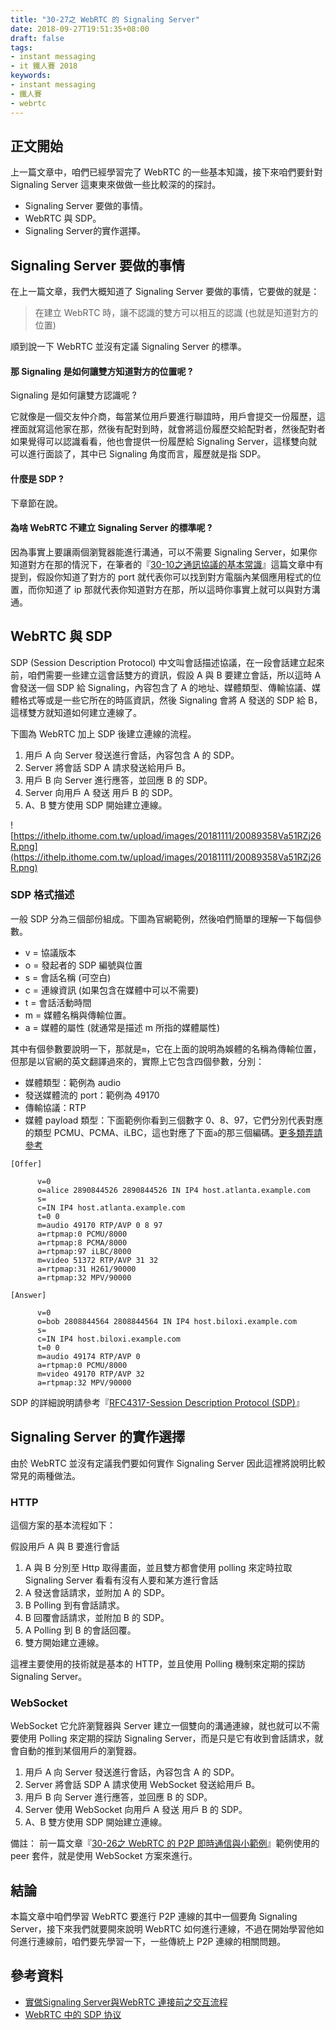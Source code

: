 ```yaml
---
title: "30-27之 WebRTC 的 Signaling Server"
date: 2018-09-27T19:51:35+08:00
draft: false
tags: 
- instant messaging   
- it 鐵人賽 2018
keywords:
- instant messaging 
- 鐵人賽
- webrtc
---
```


## 正文開始

上一篇文章中，咱們已經學習完了 WebRTC 的一些基本知識，接下來咱們要針對 Signaling Server 這東東來做做一些比較深的的探討。

* Signaling Server 要做的事情。
* WebRTC 與 SDP。
* Signaling Server的實作選擇。

## Signaling Server 要做的事情

在上一篇文章，我們大概知道了 Signaling Server 要做的事情，它要做的就是：

> 在建立 WebRTC 時，讓不認識的雙方可以相互的認識 (也就是知道對方的位置)

順到說一下 WebRTC 並沒有定議 Signaling Server 的標準。

#### 那 Signaling 是如何讓雙方知道對方的位置呢 ?
Signaling 是如何讓雙方認識呢 ? 

它就像是一個交友仲介商，每當某位用戶要進行聯誼時，用戶會提交一份履歷，這裡面就寫這他家在那，然後有配對到時，就會將這份履歷交給配對者，然後配對者如果覺得可以認識看看，他也會提供一份履歷給 Signaling Server，這樣雙向就可以進行面談了，其中已 Signaling 角度而言，履歷就是指 SDP。

#### 什麼是 SDP ?
下章節在說。

#### 為啥 WebRTC 不建立 Signaling Server 的標準呢 ?

因為事實上要讓兩個瀏覽器能進行溝通，可以不需要 Signaling Server，如果你知道對方在那的情況下，在筆者的『[30-10之通訊協議的基本常識](https://mark-lin.com/posts/20180910/)』這篇文章中有提到，假設你知道了對方的 port 就代表你可以找到對方電腦內某個應用程式的位置，而你知道了 ip 那就代表你知道對方在那，所以這時你事實上就可以與對方溝通。

## WebRTC 與 SDP 

SDP (Session Description Protocol) 中文叫會話描述協議，在一段會話建立起來前，咱們需要一些建立這會話雙方的資訊，假設 A 與 B 要建立會話，所以這時 A 會發送一個 SDP 給 Signaling，內容包含了 A 的地址、媒體類型、傳輸協議、媒體格式等或是一些它所在的時區資訊，然後 Signaling 會將 A 發送的 SDP 給 B，這樣雙方就知道如何建立連線了。

下圖為 WebRTC 加上 SDP 後建立連線的流程。

1. 用戶 A 向 Server 發送進行會話，內容包含 A 的 SDP。
2. Server 將會話 SDP A 請求發送給用戶 B。
3. 用戶 B 向 Server 進行應答，並回應 B 的 SDP。
4. Server 向用戶 A 發送 用戶 B 的 SDP。
5. A、B 雙方使用 SDP 開始建立連線。

![https://ithelp.ithome.com.tw/upload/images/20181111/20089358Va51RZj26R.png](https://ithelp.ithome.com.tw/upload/images/20181111/20089358Va51RZj26R.png)

### SDP 格式描述

一般 SDP 分為三個部份組成。下圖為官網範例，然後咱們簡單的理解一下每個參數。

* v = 協議版本
* o = 發起者的 SDP 編號與位置
* s = 會話名稱 (可空白)
* c = 連線資訊 (如果包含在媒體中可以不需要)
* t = 會話活動時間
* m = 媒體名稱與傳輸位置。
* a = 媒體的屬性 (就通常是描述 m 所指的媒體屬性)

其中有個參數要說明一下，那就是`m`，它在上面的說明為娛體的名稱為傳輸位置，但那是以官網的英文翻譯過來的，實際上它包含四個參數，分別：

* 媒體類型：範例為 audio
* 發送媒體流的 port：範例為 49170
* 傳輸協議：RTP
* 媒體 payload 類型：下面範例你看到三個數字 0、8、97，它們分別代表對應的類型 PCMU、PCMA、iLBC，這也對應了下面`a`的那三個編碼。[更多類弄請參考](https://www.iana.org/assignments/rtp-parameters/rtp-parameters.xhtml)

```
[Offer]

      v=0
      o=alice 2890844526 2890844526 IN IP4 host.atlanta.example.com
      s=
      c=IN IP4 host.atlanta.example.com
      t=0 0
      m=audio 49170 RTP/AVP 0 8 97
      a=rtpmap:0 PCMU/8000
      a=rtpmap:8 PCMA/8000
      a=rtpmap:97 iLBC/8000
      m=video 51372 RTP/AVP 31 32
      a=rtpmap:31 H261/90000
      a=rtpmap:32 MPV/90000
```

```
[Answer]

      v=0
      o=bob 2808844564 2808844564 IN IP4 host.biloxi.example.com
      s=
      c=IN IP4 host.biloxi.example.com
      t=0 0
      m=audio 49174 RTP/AVP 0
      a=rtpmap:0 PCMU/8000
      m=video 49170 RTP/AVP 32
      a=rtpmap:32 MPV/90000
```

SDP 的詳細說明請參考『[RFC4317-Session Description Protocol (SDP)](https://tools.ietf.org/html/rfc4317)』

## Signaling Server 的實作選擇

由於 WebRTC 並沒有定議我們要如何實作 Signaling Server 因此這裡將說明比較常見的兩種做法。

### HTTP
這個方案的基本流程如下：

假設用戶 A 與 B 要進行會話

1. A 與 B 分別至 Http 取得畫面，並且雙方都會使用 polling 來定時拉取 Signaling Server 看看有沒有人要和某方進行會話
2. A 發送會話請求，並附加 A 的 SDP。
3. B Polling 到有會話請求。
4. B 回覆會話請求，並附加 B 的 SDP。
5. A Polling 到 B 的會話回覆。
6. 雙方開始建立連線。

這裡主要使用的技術就是基本的 HTTP，並且使用 Polling 機制來定期的探訪 Signaling Server。

### WebSocket

WebSocket 它允許瀏覽器與 Server 建立一個雙向的溝通連線，就也就可以不需要使用 Polling 來定期的探訪 Signaling Server，而是只是它有收到會話請求，就會自動的推到某個用戶的瀏覽器。

1. 用戶 A 向 Server 發送進行會話，內容包含 A 的 SDP。
2. Server 將會話 SDP A 請求使用 WebSocket 發送給用戶 B。
3. 用戶 B 向 Server 進行應答，並回應 B 的 SDP。
4. Server 使用 WebSocket 向用戶 A 發送 用戶 B 的 SDP。
5. A、B 雙方使用 SDP 開始建立連線。

備註：
前一篇文章『[30-26之 WebRTC 的 P2P 即時通信與小範例](https://mark-lin.com/posts/20180926/)』範例使用的 peer 套件，就是使用 WebSocket 方案來進行。

## 結論

本篇文章中咱們學習 WebRTC 要進行 P2P 連線的其中一個要角 Signaling Server，接下來我們就要開來說明 WebRTC 如何進行連線，不過在開始學習他如何進行連線前，咱們要先學習一下，一些傳統上 P2P 連線的相關問題。

## 參考資料

* [實做Signaling Server與WebRTC 連接前之交互流程](http://hank5000.github.io/blog/2017/03/31/webrtc-lian-jie-qian-jiao-hu-shi-zuo/) 
* [WebRTC 中的 SDP 协议](https://blog.csdn.net/u011256637/article/details/74421318)
